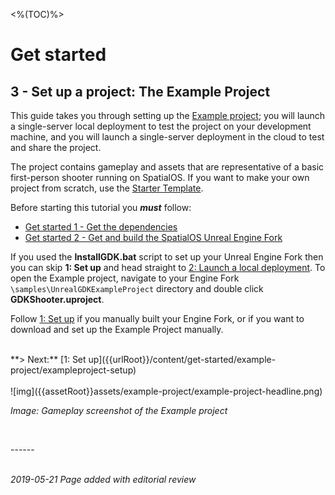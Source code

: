 <%(TOC)%>
# Get started
## 3 - Set up a project: The Example Project 

This guide takes you through setting up the [Example project](https://github.com/spatialos/UnrealGDKExampleProject); you will launch a single-server local deployment to test the project on your development machine, and you will launch a single-server deployment in the cloud to test and share the project. 

The project contains gameplay and assets that are representative of a basic first-person shooter running on SpatialOS. If you want to make your own project from scratch, use the [Starter Template]({{urlRoot}}/content/get-started/gdk-template).

Before starting this tutorial you _**must**_ follow:

- [Get started 1 - Get the dependencies]({{urlRoot}}/content/get-started/dependencies)
- [Get started 2 - Get and build the SpatialOS Unreal Engine Fork]({{urlRoot}}/content/get-started/build-unreal-fork)

If you used the **InstallGDK.bat** script to set up your Unreal Engine Fork then you can skip **1: Set up** and head straight to [2: Launch a local deployment]({{urlRoot}}/content/get-started/example-project/exampleproject-local-deployment). To open the Example project, navigate to your Engine Fork `\samples\UnrealGDKExampleProject` directory and double click **GDKShooter.uproject**.

Follow [1: Set up]({{urlRoot}}/content/get-started/example-project/exampleproject-setup) if you manually built your Engine Fork, or if you want to download and set up the Example Project manually. 

</br>
**> Next:** [1: Set up]({{urlRoot}}/content/get-started/example-project/exampleproject-setup)
</br>
</br>
![img]({{assetRoot}}assets/example-project/example-project-headline.png)

_Image: Gameplay screenshot of the Example project_<br/>

</br>

------</br>
<br/>

_2019-05-21 Page added with editorial review_